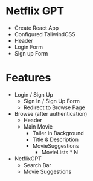 # Netflix GPT

- Create React App
- Configured TailwindCSS
- Header
- Login Form
- Sign up Form


# Features
- Login / Sign Up
    - Sign In / Sign Up Form
    - Redirect to Browse Page
- Browse (after authentication)
    - Header
    - Main Movie
        - Tailer in Background
        - Title & Description
        - MovieSuggestions
            - MovieLists * N
- NetflixGPT
    - Search Bar
    - Movie Suggestions    